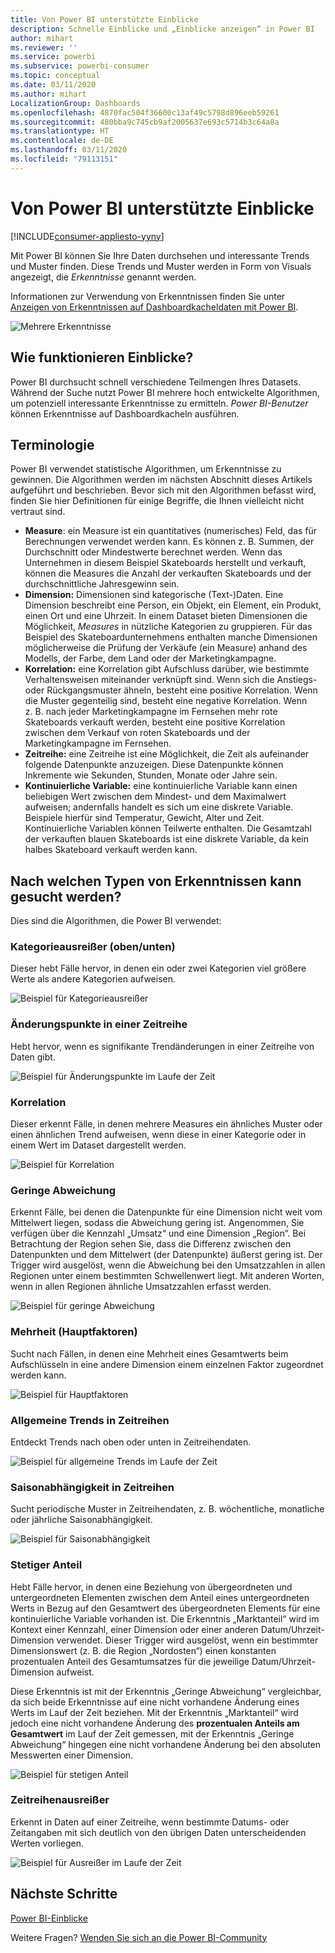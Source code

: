 ```yaml
---
title: Von Power BI unterstützte Einblicke
description: Schnelle Einblicke und „Einblicke anzeigen“ in Power BI
author: mihart
ms.reviewer: ''
ms.service: powerbi
ms.subservice: powerbi-consumer
ms.topic: conceptual
ms.date: 03/11/2020
ms.author: mihart
LocalizationGroup: Dashboards
ms.openlocfilehash: 4870fac504f36600c13af49c5798d896eeb59261
ms.sourcegitcommit: 480bba9c745cb9af2005637e693c5714b3c64a8a
ms.translationtype: HT
ms.contentlocale: de-DE
ms.lasthandoff: 03/11/2020
ms.locfileid: "79113151"
---
```

# <a name="types-of-insights-supported-by-power-bi"></a>Von Power BI unterstützte Einblicke

[!INCLUDE[consumer-appliesto-yyny](../includes/consumer-appliesto-yyny.md)]

Mit Power BI können Sie Ihre Daten durchsehen und interessante Trends und Muster finden. Diese Trends und Muster werden in Form von Visuals angezeigt, die *Erkenntnisse* genannt werden. 

Informationen zur Verwendung von Erkenntnissen finden Sie unter [Anzeigen von Erkenntnissen auf Dashboardkacheldaten mit Power BI](end-user-insights.md).

![Mehrere Erkenntnisse](media/end-user-insight-types/power-bi-insight.png)

## <a name="how-does-insights-work"></a>Wie funktionieren Einblicke?
Power BI durchsucht schnell verschiedene Teilmengen Ihres Datasets. Während der Suche nutzt Power BI mehrere hoch entwickelte Algorithmen, um potenziell interessante Erkenntnisse zu ermitteln. *Power BI-Benutzer* können Erkenntnisse auf Dashboardkacheln ausführen.

## <a name="some-terminology"></a>Terminologie
Power BI verwendet statistische Algorithmen, um Erkenntnisse zu gewinnen. Die Algorithmen werden im nächsten Abschnitt dieses Artikels aufgeführt und beschrieben. Bevor sich mit den Algorithmen befasst wird, finden Sie hier Definitionen für einige Begriffe, die Ihnen vielleicht nicht vertraut sind. 

* **Measure**: ein Measure ist ein quantitatives (numerisches) Feld, das für Berechnungen verwendet werden kann. Es können z. B. Summen, der Durchschnitt oder Mindestwerte berechnet werden. Wenn das Unternehmen in diesem Beispiel Skateboards herstellt und verkauft, können die Measures die Anzahl der verkauften Skateboards und der durchschnittliche Jahresgewinn sein.  
* **Dimension:** Dimensionen sind kategorische (Text-)Daten. Eine Dimension beschreibt eine Person, ein Objekt, ein Element, ein Produkt, einen Ort und eine Uhrzeit. In einem Dataset bieten Dimensionen die Möglichkeit, *Measures* in nützliche Kategorien zu gruppieren. Für das Beispiel des Skateboardunternehmens enthalten manche Dimensionen möglicherweise die Prüfung der Verkäufe (ein Measure) anhand des Modells, der Farbe, dem Land oder der Marketingkampagne.   
* **Korrelation:** eine Korrelation gibt Aufschluss darüber, wie bestimmte Verhaltensweisen miteinander verknüpft sind.  Wenn sich die Anstiegs- oder Rückgangsmuster ähneln, besteht eine positive Korrelation. Wenn die Muster gegenteilig sind, besteht eine negative Korrelation. Wenn z. B. nach jeder Marketingkampagne im Fernsehen mehr rote Skateboards verkauft werden, besteht eine positive Korrelation zwischen dem Verkauf von roten Skateboards und der Marketingkampagne im Fernsehen.
* **Zeitreihe:** eine Zeitreihe ist eine Möglichkeit, die Zeit als aufeinander folgende Datenpunkte anzuzeigen. Diese Datenpunkte können Inkremente wie Sekunden, Stunden, Monate oder Jahre sein.  
* **Kontinuierliche Variable:** eine kontinuierliche Variable kann einen beliebigen Wert zwischen dem Mindest- und dem Maximalwert aufweisen; andernfalls handelt es sich um eine diskrete Variable. Beispiele hierfür sind Temperatur, Gewicht, Alter und Zeit. Kontinuierliche Variablen können Teilwerte enthalten. Die Gesamtzahl der verkauften blauen Skateboards ist eine diskrete Variable, da kein halbes Skateboard verkauft werden kann.  

## <a name="what-types-of-insights-can-you-find"></a>Nach welchen Typen von Erkenntnissen kann gesucht werden?
Dies sind die Algorithmen, die Power BI verwendet: 

### <a name="category-outliers-topbottom"></a>Kategorieausreißer (oben/unten)
Dieser hebt Fälle hervor, in denen ein oder zwei Kategorien viel größere Werte als andere Kategorien aufweisen.  

![Beispiel für Kategorieausreißer](./media/end-user-insight-types/pbi-auto-insight-types-category-outliers.png)

### <a name="change-points-in-a-time-series"></a>Änderungspunkte in einer Zeitreihe
Hebt hervor, wenn es signifikante Trendänderungen in einer Zeitreihe von Daten gibt.

![Beispiel für Änderungspunkte im Laufe der Zeit](./media/end-user-insight-types/pbi-auto-insight-types-changepoint.png)

### <a name="correlation"></a>Korrelation
Dieser erkennt Fälle, in denen mehrere Measures ein ähnliches Muster oder einen ähnlichen Trend aufweisen, wenn diese in einer Kategorie oder in einem Wert im Dataset dargestellt werden.

![Beispiel für Korrelation](./media/end-user-insight-types/pbi-auto-insight-types-correlation.png)

### <a name="low-variance"></a>Geringe Abweichung
Erkennt Fälle, bei denen die Datenpunkte für eine Dimension nicht weit vom Mittelwert liegen, sodass die Abweichung gering ist. Angenommen, Sie verfügen über die Kennzahl „Umsatz“ und eine Dimension „Region“. Bei Betrachtung der Region sehen Sie, dass die Differenz zwischen den Datenpunkten und dem Mittelwert (der Datenpunkte) äußerst gering ist. Der Trigger wird ausgelöst, wenn die Abweichung bei den Umsatzzahlen in allen Regionen unter einem bestimmten Schwellenwert liegt. Mit anderen Worten, wenn in allen Regionen ähnliche Umsatzzahlen erfasst werden.

![Beispiel für geringe Abweichung](./media/end-user-insight-types/power-bi-low-variance.png)

### <a name="majority-major-factors"></a>Mehrheit (Hauptfaktoren)
Sucht nach Fällen, in denen eine Mehrheit eines Gesamtwerts beim Aufschlüsseln in eine andere Dimension einem einzelnen Faktor zugeordnet werden kann.  

![Beispiel für Hauptfaktoren](./media/end-user-insight-types/pbi-auto-insight-types-majority.png)

### <a name="overall-trends-in-time-series"></a>Allgemeine Trends in Zeitreihen
Entdeckt Trends nach oben oder unten in Zeitreihendaten.

![Beispiel für allgemeine Trends im Laufe der Zeit](./media/end-user-insight-types/pbi-auto-insight-types-trend.png)

### <a name="seasonality-in-time-series"></a>Saisonabhängigkeit in Zeitreihen
Sucht periodische Muster in Zeitreihendaten, z. B. wöchentliche, monatliche oder jährliche Saisonabhängigkeit.

![Beispiel für Saisonabhängigkeit](./media/end-user-insight-types/pbi-auto-insight-types-seasonality-new.png)

### <a name="steady-share"></a>Stetiger Anteil
Hebt Fälle hervor, in denen eine Beziehung von übergeordneten und untergeordneten Elementen zwischen dem Anteil eines untergeordneten Werts in Bezug auf den Gesamtwert des übergeordneten Elements für eine kontinuierliche Variable vorhanden ist. Die Erkenntnis „Marktanteil“ wird im Kontext einer Kennzahl, einer Dimension oder einer anderen Datum/Uhrzeit-Dimension verwendet. Dieser Trigger wird ausgelöst, wenn ein bestimmter Dimensionswert (z. B. die Region „Nordosten“) einen konstanten prozentualen Anteil des Gesamtumsatzes für die jeweilige Datum/Uhrzeit-Dimension aufweist.

Diese Erkenntnis ist mit der Erkenntnis „Geringe Abweichung“ vergleichbar, da sich beide Erkenntnisse auf eine nicht vorhandene Änderung eines Werts im Lauf der Zeit beziehen. Mit der Erkenntnis „Marktanteil“ wird jedoch eine nicht vorhandene Änderung des **prozentualen Anteils am Gesamtwert** im Lauf der Zeit gemessen, mit der Erkenntnis „Geringe Abweichung“ hingegen eine nicht vorhandene Änderung bei den absoluten Messwerten einer Dimension.

![Beispiel für stetigen Anteil](./media/end-user-insight-types/pbi-auto-insight-types-steadyshare.png)

### <a name="time-series-outliers"></a>Zeitreihenausreißer
Erkennt in Daten auf einer Zeitreihe, wenn bestimmte Datums- oder Zeitangaben mit sich deutlich von den übrigen Daten unterscheidenden Werten vorliegen.

![Beispiel für Ausreißer im Laufe der Zeit](./media/end-user-insight-types/pbi-auto-insight-types-time-series-outliers.png)

## <a name="next-steps"></a>Nächste Schritte
[Power BI-Einblicke](end-user-insights.md)

Weitere Fragen? [Wenden Sie sich an die Power BI-Community](https://community.powerbi.com/)

